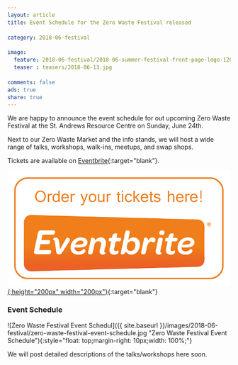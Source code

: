 ```yaml
---
layout: article
title: Event Schedule for the Zero Waste Festival released

category: 2018-06-festival

image:
  feature: 2018-06-festival/2018-06-summer-festival-front-page-logo-1200x375.png
  teaser : teasers/2018-06-13.jpg

comments: false
ads: true
share: true
---
```


We are happy to announce the event schedule for out upcoming Zero Waste Festival at the St. Andrews Resource Centre on Sunday, June 24th.

Next to our Zero Waste Market and the info stands, we will host a wide range of talks, workshops, walk-ins, meetups, and swap shops. 

Tickets are available on [Eventbrite](https://www.eventbrite.ie/e/zero-waste-festival-make-it-last-tickets-46691494517){:target="blank"}.

[![Tickets](/images/logos-external/eventbrite-button.png "Zero Waste Festival 2018 Tickets"){:height="200px" width="200px"}](https://www.eventbrite.ie/e/zero-waste-festival-make-it-last-tickets-46691494517){:target="blank"}<br>

### Event Schedule

![Zero Waste Festival Event Schedul]({{ site.baseurl }}/images/2018-06-festival/zero-waste-festival-event-schedule.jpg "Zero Waste Festival Event Schedule"){:style="float: top;margin-right: 10px;width: 100%;"}

We will post detailed descriptions of the talks/workshops here soon.